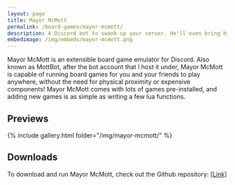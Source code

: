 ```yaml
---
layout: page
title: Mayor McMott
permalink: /board-games/mayor-mcmott/
description: A Discord bot to swank up your server. He'll even bring his board game collection!
embedimage: /img/embeds/mayor-mcmott.png
---
```


Mayor McMott is an extensible board game emulator for Discord. Also known as MottBot, after the bot account that I host it under, Mayor McMott is capable of running board games for you and your friends to play anywhere, without the need for physical proximity or expensive components! Mayor McMott comes with lots of games pre-installed, and adding new games is as simple as writing a few lua functions.

<h2>Previews</h2>

{% include gallery.html folder="/img/mayor-mcmott/" %}

<h2>Downloads</h2>

To download and run Mayor McMott, check out the Github repository: <a href="https://github.com/Blizihguh/Mayor-McMott">[Link]</a>
